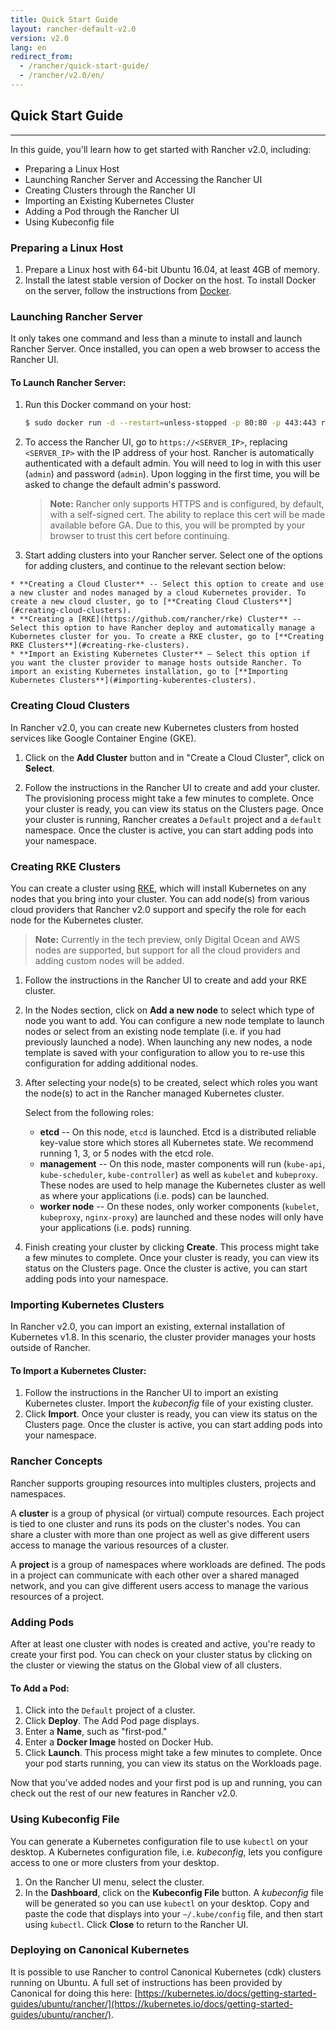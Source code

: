 ```yaml
---
title: Quick Start Guide
layout: rancher-default-v2.0
version: v2.0
lang: en
redirect_from:
  - /rancher/quick-start-guide/
  - /rancher/v2.0/en/
---
```


## Quick Start Guide
---

In this guide, you'll learn how to get started with Rancher v2.0, including:

* Preparing a Linux Host
* Launching Rancher Server and Accessing the Rancher UI
* Creating Clusters through the Rancher UI
* Importing an Existing Kubernetes Cluster
* Adding a Pod through the Rancher UI
* Using Kubeconfig file

<a id="prepare-host"></a>

### Preparing a Linux Host

1. Prepare a Linux host with 64-bit Ubuntu 16.04, at least 4GB of memory.
2. Install the latest stable version of Docker on the host. To install Docker on the server, follow the instructions from [Docker](https://docs.docker.com/engine/installation/linux/docker-ce/ubuntu/).

<a id="launch-rancher"></a>

### Launching Rancher Server

It only takes one command and less than a minute to install and launch Rancher Server. Once installed, you can open a web browser to access the Rancher UI.

#### To Launch Rancher Server:

1. Run this Docker command on your host:

   ```bash
   $ sudo docker run -d --restart=unless-stopped -p 80:80 -p 443:443 rancher/server:preview
   ```

2. To access the Rancher UI, go to `https://<SERVER_IP>`, replacing `<SERVER_IP>` with the IP address of your host. Rancher is automatically authenticated with a default admin. You will need to log in with this user (`admin`) and password (`admin`). Upon logging in the first time, you will be asked to change the default admin's password.

   > **Note:** Rancher only supports HTTPS and is configured, by default, with a self-signed cert.  The ability to replace this cert will be made available before GA.  Due to this, you will be prompted by your browser to trust this cert before continuing.

3.   Start adding clusters into your Rancher server. Select one of the options for adding clusters, and continue to the relevant section below:

    * **Creating a Cloud Cluster** -- Select this option to create and use a new cluster and nodes managed by a cloud Kubernetes provider. To create a new cloud cluster, go to [**Creating Cloud Clusters**](#creating-cloud-clusters).
    * **Creating a [RKE](https://github.com/rancher/rke) Cluster** -- Select this option to have Rancher deploy and automatically manage a Kubernetes cluster for you. To create a RKE cluster, go to [**Creating RKE Clusters**](#creating-rke-clusters).
    * **Import an Existing Kubernetes Cluster** – Select this option if you want the cluster provider to manage hosts outside Rancher. To import an existing Kubernetes installation, go to [**Importing Kubernetes Clusters**](#importing-kuberentes-clusters).

### Creating Cloud Clusters

In Rancher v2.0, you can create new Kubernetes clusters from hosted services like Google Container Engine (GKE).

1. Click on the **Add Cluster** button and in "Create a Cloud Cluster", click on **Select**.

2.  Follow the instructions in the Rancher UI to create and add your cluster. The provisioning process might take a few minutes to complete. Once your cluster is ready, you can view its status on the Clusters page. Once your cluster is running, Rancher creates a `Default` project and a `default` namespace. Once the cluster is active, you can start adding pods into your namespace.

### Creating RKE Clusters

You can create a cluster using [RKE](https://github.com/rancher/rke), which will install Kubernetes on any nodes that you bring into your cluster. You can add node(s) from various cloud providers that Rancher v2.0 support and specify the role for each node for the Kubernetes cluster.

> **Note:** Currently in the tech preview, only Digital Ocean and AWS nodes are supported, but support for all the cloud providers and adding custom nodes will be added.

<!--
If you're adding a custom host, note these requirements:

* Typically, Rancher automatically detects the IP address to register the host.
  * If the host is behind a NAT or the same machine that is running the `rancher/server` container, you might need to explicitly specify its IP address. To do so, click **Show advanced options**, and then enter the **Registration IP Address**.
* The host agent initiates a connection to the server, so make sure firewalls or security groups allow it to reach the URL in the command.
* All hosts in the environment must to allow traffic between each other for cross-host networking
  * IPSec: `500/udp` and `4500/udp`
  * VXLAN: `4789/udp`
-->

1. Follow the instructions in the Rancher UI to create and add your RKE cluster.

2. In the Nodes section, click on **Add a new node** to select which type of node you want to add. You can configure a new node template to launch nodes or select from an existing node template (i.e. if you had previously launched a node). When launching any new nodes, a node template is saved with your configuration to allow you to re-use this configuration for adding additional nodes.

3. After selecting your node(s) to be created, select which roles you want the node(s) to act in the Rancher managed Kubernetes cluster.

    Select from the following roles:

    * **etcd** -- On this node, `etcd` is launched. Etcd is a distributed reliable key-value store which stores all Kubernetes state. We recommend running 1, 3, or 5 nodes with the etcd role.
    * **management** -- On this node, master components will run (`kube-api`, `kube-scheduler`, `kube-controller`) as well as `kubelet` and `kubeproxy`. These nodes are used to help manage the Kubernetes cluster as well as where your applications (i.e. pods) can be launched.
    * **worker node** -- On these nodes, only worker components (`kubelet`, `kubeproxy`, `nginx-proxy`) are launched and these nodes will only have your applications (i.e. pods) running.

4. Finish creating your cluster by clicking **Create**. This process might take a few minutes to complete. Once your cluster is ready, you can view its status on the Clusters page. Once the cluster is active, you can start adding pods into your namespace.

### Importing Kubernetes Clusters

In Rancher v2.0, you can import an existing, external installation of Kubernetes v1.8. In this scenario, the cluster provider manages your hosts outside of Rancher.

#### To Import a Kubernetes Cluster:

1. Follow the instructions in the Rancher UI to import an existing Kubernetes cluster. Import the _kubeconfig_ file of your existing cluster.
2. Click **Import**. Once your cluster is ready, you can view its status on the Clusters page. Once the cluster is active, you can start adding pods into your namespace.

### Rancher Concepts

Rancher supports grouping resources into multiples clusters, projects and namespaces.

A **cluster** is a group of physical (or virtual) compute resources. Each project is tied to one cluster and runs its pods on the cluster's nodes. You can share a cluster with more than one project as well as give different users access to manage the various resources of a cluster.

A **project** is a group of namespaces where workloads are defined. The pods in a project can communicate with each other over a shared managed network, and you can give different users access to manage the various resources of a project.

### Adding Pods

After at least one cluster with nodes is created and active, you're ready to create your first pod. You can check on your cluster status by clicking on the cluster or viewing the status on the Global view of all clusters.

#### To Add a Pod:

1. Click into the `Default` project of a cluster.
2. Click **Deploy**. The Add Pod page displays.
3. Enter a **Name**, such as "first-pod."
4. Enter a **Docker Image** hosted on Docker Hub.
5. Click **Launch**. This process might take a few minutes to complete. Once your pod starts running, you can view its status on the Workloads page.

Now that you've added nodes and your first pod is up and running, you can check out the rest of our new features in Rancher v2.0.

<!--
<a id="catalog"></a>

### Launching Catalog Applications

To help you deploy complex stacks, Rancher offers a catalog of application templates.

#### To Launch a Catalog Application:

1. On the Rancher UI menu, click **Apps**. The Applications page displays.
2. Click **Launch from Catalog**. The Catalog displays the available application templates.
3. Search for the template you want to launch, and then click **View Details**.
4. Complete the required fields.

   > **Note:** To review the `docker-compose.yml` and `rancher-compose.yml` files used to generate the stacks, click **Preview** before launching the stack.

5. Click **Launch**. On the Applications page, you'll see Rancher is creating a stack based on your new application. This process might take a few minutes.

Once its services are up and running, the state of your new stack displays in green.
-->

### Using Kubeconfig File

You can generate a Kubernetes configuration file to use `kubectl` on your desktop. A Kubernetes configuration file, i.e. *kubeconfig*, lets you configure access to one or more clusters from your desktop.  

1. On the Rancher UI menu, select the cluster.
2. In the **Dashboard**, click on the **Kubeconfig File** button. A *kubeconfig* file will be generated so you can use `kubectl` on your desktop. Copy and paste the code that displays into your `~/.kube/config` file, and then start using `kubectl`. Click **Close** to return to the Rancher UI.

### Deploying on Canonical Kubernetes

It is possible to use Rancher to control Canonical Kubernetes (cdk) clusters running on Ubuntu. A full set of instructions has been provided by Canonical for doing this here: [https://kubernetes.io/docs/getting-started-guides/ubuntu/rancher/](https://kubernetes.io/docs/getting-started-guides/ubuntu/rancher/). 
